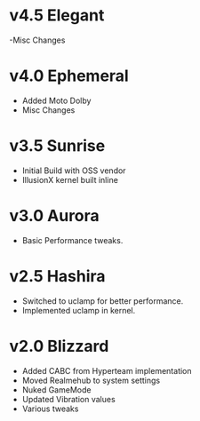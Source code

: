 # v4.5 Elegant
-Misc Changes

# v4.0 Ephemeral
- Added Moto Dolby
- Misc Changes

# v3.5 Sunrise
- Initial Build with OSS vendor
- IllusionX kernel built inline

# v3.0 Aurora
- Basic Performance tweaks.

# v2.5 Hashira
- Switched to uclamp for better performance.
- Implemented uclamp in kernel.

# v2.0 Blizzard
- Added CABC from Hyperteam implementation
- Moved Realmehub to system settings
- Nuked GameMode
- Updated Vibration values
- Various tweaks
